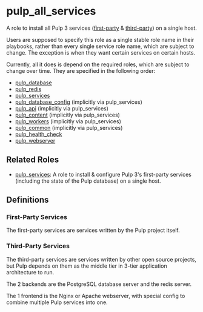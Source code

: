 pulp_all_services
=================

A role to install all Pulp 3 services ([first-party](#first-party-services) &
[third-party](#third-party-services)) on a single host.

Users are supposed to specify this role as a single stable role name
in their playbooks, rather than every single service role name, which
are subject to change. The exception is when they want certain services
on certain hosts.

Currently, all it does is depend on the required roles, which are
subject to change over time. They are specified in the following order:

  - [pulp_database](../../roles/pulp_database)
  - [pulp_redis](../../roles/pulp_redis)
  - [pulp_services](../pulp_services)
  - [pulp_database_config](../../roles/pulp_database_config) (implicitly via pulp_services)
  - [pulp_api](../../roles/pulp_api) (implicitly via pulp_services)
  - [pulp_content](../../roles/pulp_content) (implicitly via pulp_services)
  - [pulp_workers](../../roles/pulp_workers) (implicitly via pulp_services)
  - [pulp_common](../../roles/pulp_common) (implicitly via pulp_services)
  - [pulp_health_check](../../roles/pulp_health_check)
  - [pulp_webserver](../../roles/pulp_webserver)

Related Roles
-------------
- [pulp_services](../pulp_services/): A role to install & configure Pulp 3's
  first-party services (including the state of the Pulp database) on a single host.

Definitions
-----------

### First-Party Services

The first-party services are services written by the Pulp project itself.

### Third-Party Services

The third-party services are services written by other open source projects, but
Pulp depends on them as the middle tier in 3-tier application architecture to
run.

The 2 backends are the PostgreSQL database server and the redis server.

The 1 frontend is the Nginx or Apache webserver, with special config to combine
multiple Pulp services into one.
